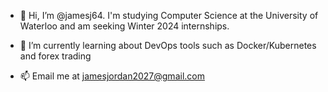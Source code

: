 - 👋 Hi, I’m @jamesj64. I'm studying Computer Science at the University of Waterloo and am seeking Winter 2024 internships.

- 🌱 I’m currently learning about DevOps tools such as Docker/Kubernetes and forex trading
- 📫 Email me at jamesjordan2027@gmail.com

<!---
jamesj64/jamesj64 is a ✨ special ✨ repository because its `README.md` (this file) appears on your GitHub profile.
You can click the Preview link to take a look at your changes.
--->
